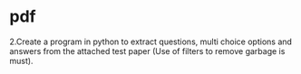 # pdf

2.Create a program in python to extract questions, multi choice options and answers from the attached test paper (Use of filters to remove garbage is must).
